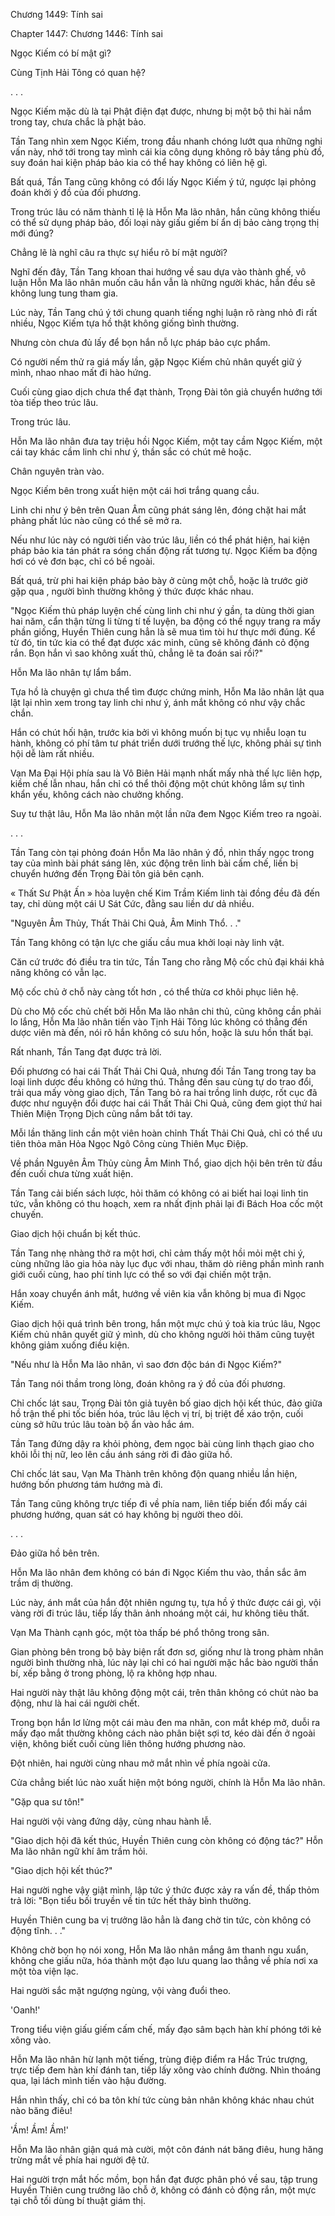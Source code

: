 




Chương 1449: Tính sai


Chapter 1447: Chương 1446: Tính sai

Ngọc Kiếm có bí mật gì?

Cùng Tịnh Hải Tông có quan hệ?

. . .

Ngọc Kiếm mặc dù là tại Phật điện đạt được, nhưng bị một bộ thi hài nắm trong tay, chưa chắc là phật bảo.

Tần Tang nhìn xem Ngọc Kiếm, trong đầu nhanh chóng lướt qua những nghi vấn này, nhớ tới trong tay mình cái kia công dụng không rõ bảy tầng phù đồ, suy đoán hai kiện pháp bảo kia có thể hay không có liên hệ gì.

Bất quá, Tần Tang cũng không có đổi lấy Ngọc Kiếm ý tứ, ngược lại phỏng đoán khởi ý đồ của đối phương.

Trong trúc lâu có năm thành tỉ lệ là Hỗn Ma lão nhân, hắn cũng không thiếu có thể sử dụng pháp bảo, đối loại này giấu giếm bí ẩn dị bảo càng trọng thị mới đúng?

Chẳng lẽ là nghĩ câu ra thực sự hiểu rõ bí mật người?

Nghĩ đến đây, Tần Tang khoan thai hướng về sau dựa vào thành ghế, vô luận Hỗn Ma lão nhân muốn câu hắn vẫn là những người khác, hắn đều sẽ không lung tung tham gia.

Lúc này, Tần Tang chú ý tới chung quanh tiếng nghị luận rõ ràng nhỏ đi rất nhiều, Ngọc Kiếm tựa hồ thật không giống bình thường.

Nhưng còn chưa đủ lấy để bọn hắn nỗ lực pháp bảo cực phẩm.

Có người nếm thử ra giá mấy lần, gặp Ngọc Kiếm chủ nhân quyết giữ ý mình, nhao nhao mất đi hào hứng.

Cuối cùng giao dịch chưa thể đạt thành, Trọng Đài tôn giả chuyển hướng tới tòa tiếp theo trúc lâu.

Trong trúc lâu.

Hỗn Ma lão nhân đưa tay triệu hồi Ngọc Kiếm, một tay cầm Ngọc Kiếm, một cái tay khác cầm linh chi như ý, thần sắc có chút mê hoặc.

Chân nguyên tràn vào.

Ngọc Kiếm bên trong xuất hiện một cái hơi trắng quang cầu.

Linh chi như ý bên trên Quan Âm cũng phát sáng lên, đóng chặt hai mắt phảng phất lúc nào cũng có thể sẽ mở ra.

Nếu như lúc này có người tiến vào trúc lâu, liền có thể phát hiện, hai kiện pháp bảo kia tán phát ra sóng chấn động rất tương tự. Ngọc Kiếm ba động hơi có vẻ đơn bạc, chỉ có bề ngoài.

Bất quá, trừ phi hai kiện pháp bảo bày ở cùng một chỗ, hoặc là trước giờ gặp qua , người bình thường không ý thức được khác nhau.

"Ngọc Kiếm thủ pháp luyện chế cùng linh chi như ý gần, ta dùng thời gian hai năm, cẩn thận từng li từng tí tế luyện, ba động có thể ngụy trang ra mấy phần giống, Huyền Thiên cung hẳn là sẽ mua tìm tòi hư thực mới đúng. Kể từ đó, tin tức kia có thể đạt được xác minh, cũng sẽ không đánh cỏ động rắn. Bọn hắn vì sao không xuất thủ, chẳng lẽ ta đoán sai rồi?"

Hỗn Ma lão nhân tự lẩm bẩm.

Tựa hồ là chuyện gì chưa thể tìm được chứng minh, Hỗn Ma lão nhân lật qua lật lại nhìn xem trong tay linh chi như ý, ánh mắt không có như vậy chắc chắn.

Hắn có chút hối hận, trước kia bởi vì không muốn bị tục vụ nhiễu loạn tu hành, không có phí tâm tư phát triển dưới trướng thế lực, không phải sự tình hội dễ làm rất nhiều.

Vạn Ma Đại Hội phía sau là Vô Biên Hải mạnh nhất mấy nhà thế lực liên hợp, kiềm chế lẫn nhau, hắn chỉ có thể thôi động một chút không lắm sự tình khẩn yếu, không cách nào chưởng khống.

Suy tư thật lâu, Hỗn Ma lão nhân một lần nữa đem Ngọc Kiếm treo ra ngoài.

. . .

Tần Tang còn tại phỏng đoán Hỗn Ma lão nhân ý đồ, nhìn thấy ngọc trong tay của mình bài phát sáng lên, xúc động trên linh bài cấm chế, liền bị chuyển hướng đến Trọng Đài tôn giả bên cạnh.

« Thất Sư Phật Ấn » hòa luyện chế Kim Trầm Kiếm linh tài đồng đều đã đến tay, chỉ dùng một cái U Sát Cức, đằng sau liền dư dả nhiều.

"Nguyên Âm Thủy, Thất Thải Chi Quả, Âm Minh Thổ. . ."

Tần Tang không có tận lực che giấu cầu mua khởi loại này linh vật.

Căn cứ trước đó điều tra tin tức, Tần Tang cho rằng Mộ cốc chủ đại khái khả năng không có vẫn lạc.

Mộ cốc chủ ở chỗ này càng tốt hơn , có thể thừa cơ khôi phục liên hệ.

Dù cho Mộ cốc chủ chết bởi Hỗn Ma lão nhân chi thủ, cũng không cần phải lo lắng, Hỗn Ma lão nhân tiến vào Tịnh Hải Tông lúc không có thẳng đến dược viên mà đến, nói rõ hắn không có sưu hồn, hoặc là sưu hồn thất bại.

Rất nhanh, Tần Tang đạt được trả lời.

Đối phương có hai cái Thất Thải Chi Quả, nhưng đối Tần Tang trong tay ba loại linh dược đều không có hứng thú. Thẳng đến sau cùng tự do trao đổi, trải qua mấy vòng giao dịch, Tần Tang bỏ ra hai trồng linh dược, rốt cục đã được như nguyện đổi được hai cái Thất Thải Chi Quả, cũng đem giọt thứ hai Thiên Miện Trọng Dịch cũng nắm bắt tới tay.

Mỗi lần thăng linh cần một viên hoàn chỉnh Thất Thải Chi Quả, chỉ có thể ưu tiên thỏa mãn Hỏa Ngọc Ngô Công cùng Thiên Mục Điệp.

Về phần Nguyên Âm Thủy cùng Âm Minh Thổ, giao dịch hội bên trên từ đầu đến cuối chưa từng xuất hiện.

Tần Tang cải biến sách lược, hỏi thăm có không có ai biết hai loại linh tin tức, vẫn không có thu hoạch, xem ra nhất định phải lại đi Bách Hoa cốc một chuyến.

Giao dịch hội chuẩn bị kết thúc.

Tần Tang nhẹ nhàng thở ra một hơi, chỉ cảm thấy một hồi mỏi mệt chi ý, cùng những lão gia hỏa này lục đục với nhau, thăm dò riêng phần mình ranh giới cuối cùng, hao phí tinh lực có thể so với đại chiến một trận.

Hắn xoay chuyển ánh mắt, hướng về viên kia vẫn không bị mua đi Ngọc Kiếm.

Giao dịch hội quá trình bên trong, hắn một mực chú ý toà kia trúc lâu, Ngọc Kiếm chủ nhân quyết giữ ý mình, dù cho không người hỏi thăm cũng tuyệt không giảm xuống điều kiện.

"Nếu như là Hỗn Ma lão nhân, vì sao đơn độc bán đi Ngọc Kiếm?"

Tần Tang nói thầm trong lòng, đoán không ra ý đồ của đối phương.

Chỉ chốc lát sau, Trọng Đài tôn giả tuyên bố giao dịch hội kết thúc, đảo giữa hồ trận thế phi tốc biến hóa, trúc lâu lệch vị trí, bị triệt để xáo trộn, cuối cùng sở hữu trúc lâu toàn bộ ẩn vào hắc ám.

Tần Tang đứng dậy ra khỏi phòng, đem ngọc bài cùng linh thạch giao cho khôi lỗi thị nữ, leo lên cầu ánh sáng rời đi đảo giữa hồ.

Chỉ chốc lát sau, Vạn Ma Thành trên không độn quang nhiều lần hiện, hướng bốn phương tám hướng mà đi.

Tần Tang cũng không trực tiếp đi về phía nam, liên tiếp biến đổi mấy cái phương hướng, quan sát có hay không bị người theo dõi.

. . .

Đảo giữa hồ bên trên.

Hỗn Ma lão nhân đem không có bán đi Ngọc Kiếm thu vào, thần sắc âm trầm dị thường.

Lúc này, ánh mắt của hắn đột nhiên ngưng tụ, tựa hồ ý thức được cái gì, vội vàng rời đi trúc lâu, tiếp lấy thân ảnh nhoáng một cái, hư không tiêu thất.

Vạn Ma Thành cạnh góc, một tòa thấp bé phổ thông trong sân.

Gian phòng bên trong bộ bày biện rất đơn sơ, giống như là trong phàm nhân người bình thường nhà, lúc này lại chỉ có hai người mặc hắc bào người thần bí, xếp bằng ở trong phòng, lộ ra không hợp nhau.

Hai người này thật lâu không động một cái, trên thân không có chút nào ba động, như là hai cái người chết.

Trong bọn hắn lơ lửng một cái màu đen ma nhãn, con mắt khép mở, duỗi ra mấy đạo mắt thường không cách nào phân biệt sợi tơ, kéo dài đến ở ngoài viện, không biết cuối cùng liên thông hướng phương nào.

Đột nhiên, hai người cùng nhau mở mắt nhìn về phía ngoài cửa.

Cửa chẳng biết lúc nào xuất hiện một bóng người, chính là Hỗn Ma lão nhân.

"Gặp qua sư tôn!"

Hai người vội vàng đứng dậy, cùng nhau hành lễ.

"Giao dịch hội đã kết thúc, Huyền Thiên cung còn không có động tác?" Hỗn Ma lão nhân ngữ khí âm trầm hỏi.

"Giao dịch hội kết thúc?"

Hai người nghe vậy giật mình, lập tức ý thức được xảy ra vấn đề, thấp thỏm trả lời: "Bọn tiểu bối truyền về tin tức hết thảy bình thường.

Huyền Thiên cung ba vị trưởng lão hẳn là đang chờ tin tức, còn không có động tĩnh. . ."

Không chờ bọn họ nói xong, Hỗn Ma lão nhân mắng âm thanh ngu xuẩn, không che giấu nữa, hóa thành một đạo lưu quang lao thẳng về phía nơi xa một tòa viện lạc.

Hai người sắc mặt ngượng ngùng, vội vàng đuổi theo.

'Oanh!'

Trong tiểu viện giấu giếm cấm chế, mấy đạo sâm bạch hàn khí phóng tới kẻ xông vào.

Hỗn Ma lão nhân hừ lạnh một tiếng, trùng điệp điểm ra Hắc Trúc trượng, trực tiếp đem hàn khí đánh tan, tiếp lấy xông vào chính đường. Nhìn thoáng qua, lại lách mình tiến vào hậu đường.

Hắn nhìn thấy, chỉ có ba tôn khí tức cùng bản nhân không khác nhau chút nào băng điêu!

'Ầm! Ầm! Ầm!'

Hỗn Ma lão nhân giận quá mà cười, một côn đánh nát băng điêu, hung hăng trừng mắt về phía hai người đệ tử.

Hai người trợn mắt hốc mồm, bọn hắn đạt được phân phó về sau, tập trung Huyền Thiên cung trưởng lão chỗ ở, không có đánh cỏ động rắn, một mực tại chỗ tối dùng bí thuật giám thị.




